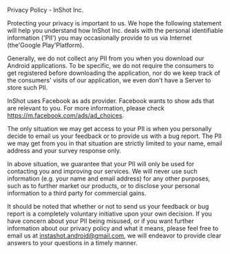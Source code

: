 Privacy Policy - InShot Inc.

Protecting your privacy is important to us. We hope the following statement
will help you understand how InShot Inc. deals with the personal identifiable
information ('PII') you may occasionally provide to us via Internet
(the'Google Play'Platform).

Generally, we do not collect any PII from you when you download our Android
applications. To be specific, we do not require the consumers to get
registered before downloading the application, nor do we keep track of the
consumers' visits of our application, we even don't have a Server to store
such PII.

InShot uses Facebook as ads provider. Facebook wants to show ads that are
relevant to you. For more information, please check
https://m.facebook.com/ads/ad_choices.

The only situation we may get access to your PII is when you personally decide
to email us your feedback or to provide us with a bug report. The PII we may
get from you in that situation are strictly limited to your name, email
address and your survey response only.

In above situation, we guarantee that your PII will only be used for
contacting you and improving our services. We will never use such information
(e.g. your name and email address) for any other purposes, such as to further
market our products, or to disclose your personal information to a third party
for commercial gains.

It should be noted that whether or not to send us your feedback or bug report
is a completely voluntary initiative upon your own decision. If you have
concern about your PII being misused, or if you want further information about
our privacy policy and what it means, please feel free to email us at
instashot.android@gmail.com, we will endeavor to provide clear answers to your
questions in a timely manner.

